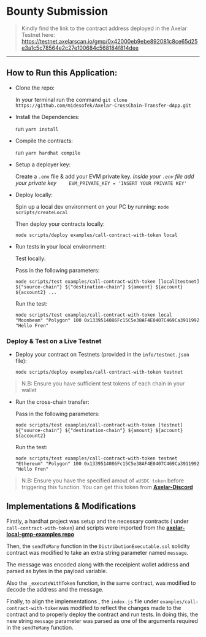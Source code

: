 # Bounty Submission

> Kindly find the link to the contract address deployed in the Axelar Testnet here: https://testnet.axelarscan.io/gmp/0x42000eb9ebe892081c8ce65d25e3a1c5c78564e2c27e100684c568184f814dee

---

## How to Run this Application:

- Clone the repo:

  In your terminal run the command `git clone https://github.com/midesofek/Axelar-CrossChain-Transfer-dApp.git`

- Install the Dependencies:

  run `yarn install`

- Compile the contracts:

  run `yarn hardhat compile`

- Setup a deployer key:

  Create a `.env` file & add your EVM private key.
  _Inside your `.env` file add your private key_
  `    EVM_PRIVATE_KEY = 'INSERT YOUR PRIVATE KEY'`

- Deploy locally:

  Spin up a local dev environment on your PC by running:
  `node scripts/createLocal`

  Then deploy your contracts locally:

  `node scripts/deploy examples/call-contract-with-token local`

- Run tests in your local environment:

  Test locally:

  Pass in the following parameters:

  `node scripts/test examples/call-contract-with-token [local|testnet] ${"source-chain"} ${"destination-chain"} ${amount} ${account} ${account2} ...`

  Run the test:

  `node scripts/test examples/call-contract-with-token local "Moonbeam" "Polygon" 100 0x1339514086Fc15C5e38AF4E0407C469Ca3911992 "Hello Fren"`

### Deploy & Test on a Live Testnet

- Deploy your contract on Testnets (provided in the `info/testnet.json` file):

  `node scripts/deploy examples/call-contract-with-token testnet`

> N.B: Ensure you have sufficient test tokens of each chain in your wallet

- Run the cross-chain transfer:

  Pass in the following parameters:

  `node scripts/test examples/call-contract-with-token [testnet] ${"source-chain"} ${"destination-chain"} ${amount} ${account} ${account2} `

  Run the test:

  `node scripts/test examples/call-contract-with-token testnet "Ethereum" "Polygon" 100 0x1339514086Fc15C5e38AF4E0407C469Ca3911992 "Hello Fren"`

> N.B: Ensure you have the specified amout of `aUSDC token` before triggering this function. You can get this token from [**Axelar-Discord**](https://discord.gg/axelar)

## Implementations & Modifications

Firstly, a hardhat project was setup and the necessary contracts ( under `call-contract-with-token`) and scripts were imported from the [**axelar-local-gmp-examples repo**](https://github.com/axelarnetwork/axelar-local-gmp-examples)

Then, the `sendToMany` function in the `DistributionExecutable.sol` solidity contract was modified to take an extra string parameter named `message`.

The message was encoded along with the receipient wallet address and parsed as bytes in the payload variable.

Also the `_executeWithToken` function, in the same contract, was modified to decode the address and the message.

Finally, to align the implementations , the `index.js` file under `examples/call-contract-with-token`was modified to reflect the changes made to the contract and to properly deploy the contract and run tests. In doing this, the new string `message` parameter was parsed as one of the arguments required in the `sendToMany` function.  

